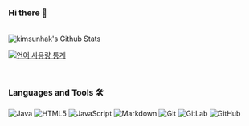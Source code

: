 ### Hi there 👋

<!--
**kimsunhak/kimsunhak** is a ✨ _special_ ✨ repository because its `README.md` (this file) appears on your GitHub profile.

Here are some ideas to get you started:

- 🔭 I’m currently working on ...
- 🌱 I’m currently learning ...
- 👯 I’m looking to collaborate on ...
- 🤔 I’m looking for help with ...
- 💬 Ask me about ...
- 📫 How to reach me: ...
- 😄 Pronouns: ...
- ⚡ Fun fact: ...
-->


<br>

<img align="center" src="https://github-readme-stats.vercel.app/api?username=kimsunhak&include_all_commits=true&count_private=true&show_icons=true&line_height=20&title_color=7A7ADB&icon_color=4c71f2&text_color=333&bg_color=fffefe" alt="kimsunhak's Github Stats">

[![언어 사용량 통계](https://github-readme-stats.vercel.app/api/top-langs/?username=kimsunhak&layout=compact)](https://github.com/anuraghazra/github-readme-stats)

</br>

### Languages and Tools 🛠
![Java](http://img.shields.io/badge/-Java-5B4638?style=flat-square&logo=java&logoColor=ffffff)
![HTML5](https://img.shields.io/badge/-HTML5-%23E44D27?style=flat-square&logo=html5&logoColor=ffffff)
![JavaScript](https://img.shields.io/badge/-JavaScript-%23F7DF1C?style=flat-square&logo=javascript&logoColor=000000&labelColor=%23F7DF1C&color=%23FFCE5A)
![Markdown](https://img.shields.io/badge/-Markdown-000000?style=flat-square&logo=markdown)
![Git](https://img.shields.io/badge/-Git-%23F05032?style=flat-square&logo=git&logoColor=%23ffffff)
![GitLab](https://img.shields.io/badge/-GitLab-FCA121?style=flat-square&logo=gitlab)
![GitHub](https://img.shields.io/badge/-GitHub-181717?style=flat-square&logo=github)
